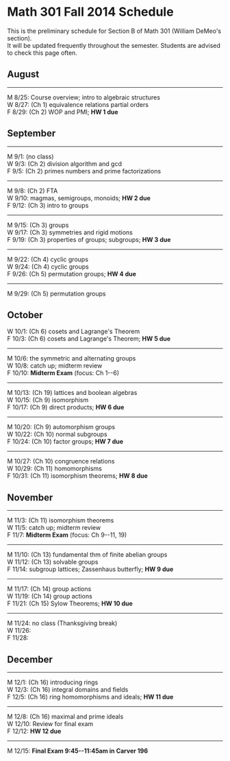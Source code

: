 # Math 301 Fall 2014 Schedule

This is the preliminary schedule for Section B of Math 301
(William DeMeo's section).  
It will be updated frequently throughout the semester. 
Students are advised to check this page often.

## August

---------------------------------------------------------
M 8/25: Course overview; intro to algebraic structures  
W 8/27: (Ch 1) equivalence relations partial orders  
F 8/29: (Ch 2) WOP and PMI; **HW 1 due**  

## September

---------------------------------------------------------
M 9/1: (no class)  
W 9/3: (Ch 2) division algorithm and gcd  
F 9/5: (Ch 2) primes numbers and prime factorizations  

---------------------------------------------------------
M 9/8: (Ch 2) FTA  
W 9/10: magmas, semigroups, monoids; **HW 2 due**  
F 9/12: (Ch 3) intro to groups  

---------------------------------------------------------
M 9/15: (Ch 3) groups  
W 9/17: (Ch 3) symmetries and rigid motions  
F 9/19: (Ch 3) properties of groups; subgroups; **HW 3 due**  

---------------------------------------------------------
M 9/22: (Ch 4) cyclic groups  
W 9/24: (Ch 4) cyclic groups  
F 9/26: (Ch 5) permutation groups; **HW 4 due**  

---------------------------------------------------------
M 9/29: (Ch 5) permutation groups  
  
## October

W 10/1: (Ch 6) cosets and Lagrange's Theorem  
F 10/3: (Ch 6) cosets and Lagrange's Theorem; **HW 5 due**  

---------------------------------------------------------
M 10/6: the symmetric and alternating groups  
W 10/8: catch up; midterm review  
F 10/10: **Midterm Exam** (focus: Ch 1--6)  

---------------------------------------------------------
M 10/13: (Ch 19) lattices and boolean algebras  
W 10/15: (Ch 9) isomorphism  
F 10/17: (Ch 9) direct products; **HW 6 due**  

---------------------------------------------------------
M 10/20: (Ch 9) automorphism groups  
W 10/22: (Ch 10) normal subgroups  
F 10/24: (Ch 10) factor groups; **HW 7 due**  

---------------------------------------------------------
M 10/27: (Ch 10) congruence relations  
W 10/29: (Ch 11) homomorphisms  
F 10/31: (Ch 11) isomorphism theorems; **HW 8 due**  

## November

---------------------------------------------------------
M 11/3: (Ch 11) isomorphism theorems  
W 11/5: catch up; midterm review  
F 11/7: **Midterm Exam** (focus: Ch 9--11, 19)  

---------------------------------------------------------
M 11/10: (Ch 13) fundamental thm of finite abelian groups  
W 11/12: (Ch 13) solvable groups  
F 11/14: subgroup lattices; Zassenhaus butterfly; **HW 9 due**  

---------------------------------------------------------
M 11/17: (Ch 14) group actions  
W 11/19: (Ch 14) group actions  
F 11/21: (Ch 15) Sylow Theorems; **HW 10 due**  

---------------------------------------------------------
M 11/24: no class (Thanksgiving break)   
W 11/26:   
F 11/28:   

## December

---------------------------------------------------------
M 12/1: (Ch 16) introducing rings  
W 12/3: (Ch 16) integral domains and fields  
F 12/5: (Ch 16) ring homomorphisms and ideals; **HW 11 due**  

---------------------------------------------------------
M 12/8: (Ch 16) maximal and prime ideals  
W 12/10: Review for final exam  
F 12/12: **HW 12 due**  

---------------------------------------------------------
M 12/15: **Final Exam 9:45--11:45am in Carver 196**  




                                                                  
